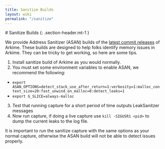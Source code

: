 ```yaml
---
title: Sanitize Builds
layout: wiki
permalink: "/sanitize"
---
```



<div class="full-height-and-width-container with-footer pt-3 pr-5 pl-5 pb-3" markdown="1">
# Sanitize Builds
{: .section-header.mt-1 }

We provide Address Sanitizer (ASAN) builds of the [latest commit releases](https://github.com/arkime/arkime/releases/tag/last-commit) of Arkime.
These builds are designed to help folks identify memory issues in Arkime.
They can be tricky to get working, so here are some tips.

1. Install sanitize build of Arkime as you would normally.
2. You must set some environment variables to enable ASAN, we recommend the following:
  - `export ASAN_OPTIONS=detect_stack_use_after_return=1:verbosity=1:malloc_context_size=20:fast_unwind_on_malloc=0:detect_leaks=1`
  - `export G_SLICE=always-malloc`
3. Test that running capture for a short period of time outputs LeakSanitzer messages
4. Now run capture, if doing a live capture use `kill -SIGUSR1 <pid>` to dump the current leaks to the log file.

It is important to run the sanitize capture with the same options as your normal capture, otherwise the ASAN build will not be able to detect issues properly.

</div>
